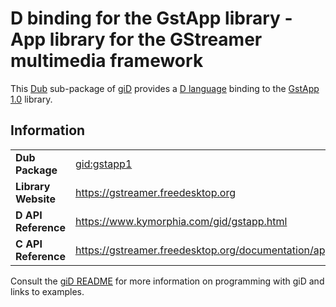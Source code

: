 # D binding for the GstApp library - App library for the GStreamer multimedia framework

This [Dub](https://dub.pm/) sub-package of [giD](https://gid.dub.pm) provides a [D language](https://www.dlang.org) binding to the [GstApp 1.0](https://gstreamer.freedesktop.org) library.

## Information

|     |     |
| --- | --- |
| **Dub Package**          | [gid:gstapp1](https://code.dlang.org/packages/gid%3Agstapp1)                     |
| **Library Website**      | https://gstreamer.freedesktop.org                                                |
| **D API Reference**      | https://www.kymorphia.com/gid/gstapp.html                                        |
| **C API Reference**      | https://gstreamer.freedesktop.org/documentation/applib/index.html                |

Consult the [giD README](https://github.com/Kymorphia/gid) for more information on programming with giD and links to examples.

